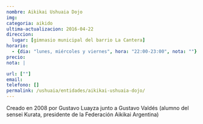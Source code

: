 ```yaml
---
nombre: Aikikai Ushuaia Dojo
img: 
categoria: aikido
ultima-actualizacion: 2016-04-22
direccion: 
  lugar: [gimnasio municipal del barrio La Cantera]
horario: 
  - {dia: "lunes, miércoles y viernes", hora: "22:00-23:00", nota: ""}
precio: 
nota: | 

url: [""]
email: 
telefono: []
permalink: /ushuaia/entidades/aikikai-ushuaia-dojo/
---
```


Creado en 2008 por Gustavo Luayza junto a Gustavo Valdés (alumno del sensei Kurata, presidente de la Federación Aikikai Argentina)